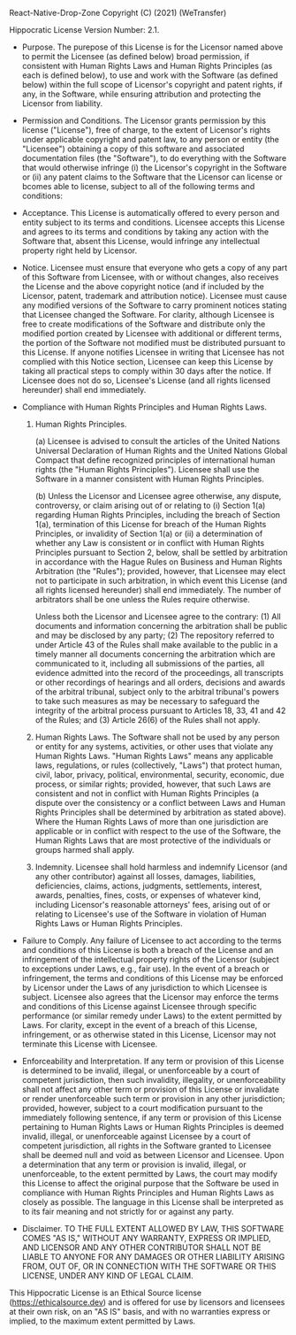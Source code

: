 React-Native-Drop-Zone Copyright (C) (2021) (WeTransfer)

Hippocratic License Version Number: 2.1.

* Purpose. The purepose of this License is for the Licensor named above to
permit the Licensee (as defined below) broad permission, if consistent with
Human Rights Laws and Human Rights Principles (as each is defined below), to
use and work with the Software (as defined below) within the full scope of
Licensor's copyright and patent rights, if any, in the Software, while
ensuring attribution and protecting the Licensor from liability.

* Permission and Conditions. The Licensor grants permission by this license
("License"), free of charge, to the extent of Licensor's rights under
applicable copyright and patent law, to any person or entity (the "Licensee")
obtaining a copy of this software and associated documentation files (the
"Software"), to do everything with the Software that would otherwise infringe
(i) the Licensor's copyright in the Software or (ii) any patent claims to the
Software that the Licensor can license or bcomes able to license, subject to
all of the following terms and conditions:

* Acceptance. This License is automatically offered to every person and entity
subject to its terms and conditions. Licensee accepts this License and agrees
to its terms and conditions by taking any action with the Software that, absent
this License, would infringe any intellectual property right held by Licensor.

* Notice. Licensee must ensure that everyone who gets a copy of any part of
this Software from Licensee, with or without changes, also receives the License
and the above copyright notice (and if included by the Licensor, patent,
trademark and attribution notice). Licensee must cause any modified versions of
the Software to carry prominent notices stating that Licensee changed the
Software. For clarity, although Licensee is free to create modifications of the
Software and distribute only the modified portion created by Licensee with
additional or different terms, the portion of the Software not modified must be
distributed pursuant to this License. If anyone notifies Licensee in writing
that Licensee has not complied with this Notice section, Licensee can keep this
License by taking all practical steps to comply within 30 days after the
notice. If Licensee does not do so, Licensee's License (and all rights
licensed hereunder) shall end immediately.

* Compliance with Human Rights Principles and Human Rights Laws.

    1. Human Rights Principles.

        (a) Licensee is advised to consult the articles of the United Nations
Universal Declaration of Human Rights and the United Nations Global Compact
that define recognized principles of international human rights (the "Human
Rights Principles"). Licensee shall use the Software in a manner consistent
with Human Rights Principles.

        (b) Unless the Licensor and Licensee agree otherwise, any dispute,
controversy, or claim arising out of or relating to (i) Section 1(a) regarding
Human Rights Principles, including the breach of Section 1(a), termination of
this License for breach of the Human Rights Principles, or invalidity of
Section 1(a) or (ii) a determination of whether any Law is consistent or in
conflict with Human Rights Principles pursuant to Section 2, below, shall be
settled by arbitration in accordance with the Hague Rules on Business and Human
Rights Arbitration (the "Rules"); provided, however, that Licensee may elect
not to participate in such arbitration, in which event this License (and all
rights licensed hereunder) shall end immediately. The number of arbitrators
shall be one unless the Rules require otherwise.

        Unless both the Licensor and Licensee agree to the contrary: (1) All
documents and information concerning the arbitration shall be public and may be
disclosed by any party; (2) The repository referred to under Article 43 of the
Rules shall make available to the public in a timely manner all documents
concerning the arbitration which are communicated to it, including all
submissions of the parties, all evidence admitted into the record of the
proceedings, all transcripts or other recordings of hearings and all orders,
decisions and awards of the arbitral tribunal, subject only to the arbitral
tribunal's powers to take such measures as may be necessary to safeguard the
integrity of the arbitral process pursuant to Articles 18, 33, 41 and 42 of the
Rules; and (3) Article 26(6) of the Rules shall not apply.

    2. Human Rights Laws. The Software shall not be used by any person or
entity for any systems, activities, or other uses that violate any Human Rights
Laws.  "Human Rights Laws" means any applicable laws, regulations, or rules
(collectively, "Laws") that protect human, civil, labor, privacy, political,
environmental, security, economic, due process, or similar rights; provided,
however, that such Laws are consistent and not in conflict with Human Rights
Principles (a dispute over the consistency or a conflict between Laws and Human
Rights Principles shall be determined by arbitration as stated above).  Where
the Human Rights Laws of more than one jurisdiction are applicable or in
conflict with respect to the use of the Software, the Human Rights Laws that
are most protective of the individuals or groups harmed shall apply.

    3. Indemnity. Licensee shall hold harmless and indemnify Licensor (and any
other contributor) against all losses, damages, liabilities, deficiencies,
claims, actions, judgments, settlements, interest, awards, penalties, fines,
costs, or expenses of whatever kind, including Licensor's reasonable
attorneys' fees, arising out of or relating to Licensee's use of the
Software in violation of Human Rights Laws or Human Rights Principles.

* Failure to Comply. Any failure of Licensee to act according to the terms and
conditions of this License is both a breach of the License and an infringement
of the intellectual property rights of the Licensor (subject to exceptions
under Laws, e.g., fair use). In the event of a breach or infringement, the
terms and conditions of this License may be enforced by Licensor under the Laws
of any jurisdiction to which Licensee is subject. Licensee also agrees that the
Licensor may enforce the terms and conditions of this License against Licensee
through specific performance (or similar remedy under Laws) to the extent
permitted by Laws. For clarity, except in the event of a breach of this
License, infringement, or as otherwise stated in this License, Licensor may not
terminate this License with Licensee.

* Enforceability and Interpretation. If any term or provision of this License
is determined to be invalid, illegal, or unenforceable by a court of competent
jurisdiction, then such invalidity, illegality, or unenforceability shall not
affect any other term or provision of this License or invalidate or render
unenforceable such term or provision in any other jurisdiction; provided,
however, subject to a court modification pursuant to the immediately following
sentence, if any term or provision of this License pertaining to Human Rights
Laws or Human Rights Principles is deemed invalid, illegal, or unenforceable
against Licensee by a court of competent jurisdiction, all rights in the
Software granted to Licensee shall be deemed null and void as between Licensor
and Licensee. Upon a determination that any term or provision is invalid,
illegal, or unenforceable, to the extent permitted by Laws, the court may
modify this License to affect the original purpose that the Software be used in
compliance with Human Rights Principles and Human Rights Laws as closely as
possible. The language in this License shall be interpreted as to its fair
meaning and not strictly for or against any party.

* Disclaimer. TO THE FULL EXTENT ALLOWED BY LAW, THIS SOFTWARE COMES "AS IS,"
WITHOUT ANY WARRANTY, EXPRESS OR IMPLIED, AND LICENSOR AND ANY OTHER
CONTRIBUTOR SHALL NOT BE LIABLE TO ANYONE FOR ANY DAMAGES OR OTHER LIABILITY
ARISING FROM, OUT OF, OR IN CONNECTION WITH THE SOFTWARE OR THIS LICENSE, UNDER
ANY KIND OF LEGAL CLAIM.

This Hippocratic License is an Ethical Source license
(https://ethicalsource.dev) and is offered for use by licensors and licensees
at their own risk, on an "AS IS" basis, and with no warranties express or
implied, to the maximum extent permitted by Laws.
